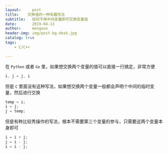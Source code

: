 ```yaml
---
layout:     post
title:    交换值的一种有趣写法
subtitle:   如何不用中间变量即可交换变量值
date:       2019-04-13
author:     mengxun
header-img: img/post-bg-desk.jpg
catalog: true
tags:
    - C/C++

---
```


在 `Python` 或者  `Go` 里，如果想交换两个变量的值可以直接一行搞定，非常方便

```Go
i, j = j, i
```

但是 `C` 里面没有这种写法，如果想交换两个变量一般都会声明个中间的临时变量，然后进行交换

```C
temp = i;
i = j;
j = temp;
```

但是有种比较秀操作的写法，根本不需要第三个变量的参与，只需要这两个变量本身即可

```C
i = i + j;
j = i - j;
i = i - j;
```